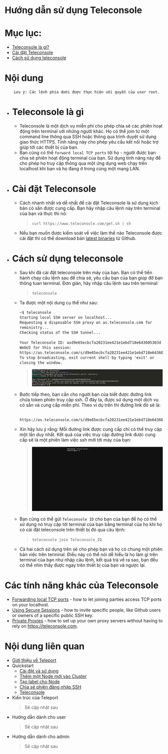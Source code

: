 # Hướng dẫn sử dụng Teleconsole

# Mục lục:

- [Teleconsole là gì?](#whatis)
- [Cài đặt Teleconsole](#settings)
- [Cách sử dụng teleconsole](#used)



# Nội dung
		Lưu ý: Các lệnh phía dưới được thực hiện với quyền của user root.


- # <a name="whatis">Teleconsole là gì</a>

	+ Teleconsole là một dịch vụ miễn phí cho phép chia sẻ các phiên hoạt động trên terminal với những người khác. Họ có thể join từ một command line thông qua SSH hoặc thông qua trình duyệt sử dụng giao thức HTTPS. Tính năng này cho phép yêu cầu kết nối hoặc trợ giúp tới các thiết bị của bạn.
	+ Bạn cũng có thể `forward local TCP ports` tới họ - người được bạn chia sẻ phiên hoạt động terminal của bạn. Sử dụng tính năng này để cho phép họ truy cập thông qua một ứng dụng web chạy trên localhost khi bạn và họ đang ở trong cùng một mạng LAN.

- # <a name="settings">Cài đặt Teleconsole</a>

	+ Cách nhanh nhất và dễ nhất để cài đặt Teleconsole là sử dụng kịch bản có sẳn được cung cấp. Bạn hãy nhập câu lệnh này trên terminal của bạn và thực thi nó:
		> `curl https://www.teleconsole.com/get.sh | sh`

	+ Nếu bạn muốn được kiểm soát về việc làm thế nào Teleconsole được cài đặt thì có thể download bản [latest binaries](https://github.com/gravitational/teleconsole/releases) từ Github.

- # <a name="used">Cách sử dụng teleconsole</a>
	
	+ Sau khi đã cài đặt teleconsole trên máy của bạn. Bạn có thể tiến hành chạy câu lệnh sau để chia sẻ, yêu cầu bạn của bạn giúp đỡ bạn thông tuan terminal. Đơn giản, hãy nhập câu lệnh sau trên terminal:
		> `teleconsole`

	+ Ta được một nội dung cụ thể như sau:

          ~$ teleconsole
          Starting local SSH server on localhost...
          Requesting a disposable SSH proxy on as.teleconsole.com for reministry...
          Checking status of the SSH tunnel...

          Your Teleconsole ID: asd9e65ecbcfa20231ee421e1ebd718e643605303d
          WebUI for this session: https://as.teleconsole.com/s/d9e65ecbcfa20231ee421e1ebd718e643605303d
          To stop broadcasting, exit current shell by typing 'exit' or closing the window.
		
		> ![teleconsole](../../Pictures/Teleport/Quickstart/teleconsole.png)

	+ Bước tiếp theo, bạn cần cho người bạn của biết được đường link chứa token phiên truy cập ssh. Ở đây ta, được sử dụng một dịch vụ có sẵn và cung cấp miễn phí. Theo ví dụ trên thì đường link đó sẽ là: 

		  	https://as.teleconsole.com/s/d9e65ecbcfa20231ee421e1ebd718e643605303d

	+ Xin hãy lưu ý rằng: Mỗi đường link được cung cấp chỉ có thể truy cập một lần duy nhất. Kết quả của việc truy cập đường link được cung cấp sẽ là một phiên làm việc ssh mới tới máy của bạn:
      > ![web-service](../../Pictures/Teleport/Quickstart/web-ser.png)

    + Bạn cũng có thể gửi `Teleconsole ID` cho bạn của bạn để họ có thể sử dụng nó truy cập tới terminal của bạn bằng terminal của họ khi họ có cài đặt teleconsole trên thiết bị đó qua câu lệnh:
		> `teleconsole join Teleconsole_ID`.

	+ Cả hai cách sử dụng trên sẽ cho phép bạn và họ có chung một phiên bản việc trên terminal. Điều này có thể nói dễ hiểu là họ làm gì trên terminal của bạn như nhập câu lệnh, kết quả trả về ra sao, bạn đều có thể nhìn thấy được ngay trên thiết bị của bạn và ngược lại.



# Các tính năng khác của Teleconsole

- [Forwarding local TCP ports](../forwarding-local-tcp-ports.md) - how to let joining parties access TCP ports on your localhost.
- [Using Secure Sessions](../teleconsole/using-secure-sessions) - how to invite specific people, like Github users or owners of a specific public SSH key.
- [Private Proxies](../teleconsole/private-proxies.md) - how to set up your own proxy servers without having to rely on https://teleconsole.com.

# Nội dung liên quan

- [Giới thiệu về Teleport](../README.md#about)
- Quickstart
	- [Cài đặt và sử dụng](installation.md)
	- [Thêm một Node mới vào Cluster](add-nodes.md#add-nodes)
	- [Tạo label cho Node](add-nodes.md#add-label)
	- [Chia sẻ phiên đăng nhập SSH](sharing-ssh)
	- [Teleconsole](teleconsole.md)
- Kiến trúc của Teleport
	> Sẽ cập nhật sau
- Hướng dẫn dành cho user
	> Sẽ cập nhật sau
- Hướng dẫn dành cho admin
	> Sẽ cập nhật sau